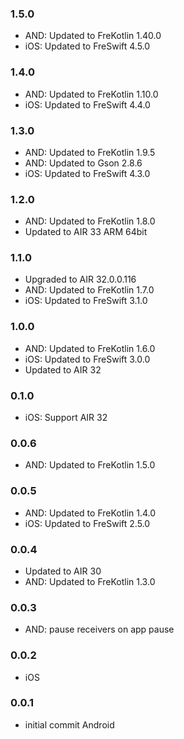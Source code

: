 ### 1.5.0
- AND: Updated to FreKotlin 1.40.0
- iOS: Updated to FreSwift 4.5.0


### 1.4.0
- AND: Updated to FreKotlin 1.10.0
- iOS: Updated to FreSwift 4.4.0

### 1.3.0
- AND: Updated to FreKotlin 1.9.5
- AND: Updated to Gson 2.8.6
- iOS: Updated to FreSwift 4.3.0

### 1.2.0
- AND: Updated to FreKotlin 1.8.0
- Updated to AIR 33 ARM 64bit

### 1.1.0
- Upgraded to AIR 32.0.0.116
- AND: Updated to FreKotlin 1.7.0
- iOS: Updated to FreSwift 3.1.0

### 1.0.0
- AND: Updated to FreKotlin 1.6.0
- iOS: Updated to FreSwift 3.0.0
- Updated to AIR 32

### 0.1.0
- iOS: Support AIR 32

### 0.0.6
- AND: Updated to FreKotlin 1.5.0

### 0.0.5 
- AND: Updated to FreKotlin 1.4.0
- iOS: Updated to FreSwift 2.5.0

### 0.0.4 
- Updated to AIR 30
- AND: Updated to FreKotlin 1.3.0

### 0.0.3 
- AND: pause receivers on app pause

### 0.0.2  
- iOS

### 0.0.1  
- initial commit Android
